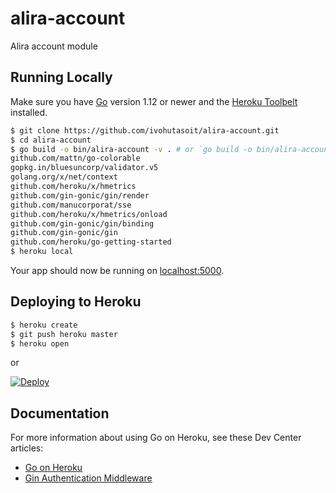 # alira-account

Alira account module

## Running Locally

Make sure you have [Go](http://golang.org/doc/install) version 1.12 or newer and the [Heroku Toolbelt](https://toolbelt.heroku.com/) installed.

```sh
$ git clone https://github.com/ivohutasoit/alira-account.git
$ cd alira-account
$ go build -o bin/alira-account -v . # or `go build -o bin/alira-account.exe -v .` in git bash
github.com/mattn/go-colorable
gopkg.in/bluesuncorp/validator.v5
golang.org/x/net/context
github.com/heroku/x/hmetrics
github.com/gin-gonic/gin/render
github.com/manucorporat/sse
github.com/heroku/x/hmetrics/onload
github.com/gin-gonic/gin/binding
github.com/gin-gonic/gin
github.com/heroku/go-getting-started
$ heroku local
```

Your app should now be running on [localhost:5000](http://localhost:5000/).

## Deploying to Heroku

```sh
$ heroku create
$ git push heroku master
$ heroku open
```

or

[![Deploy](https://www.herokucdn.com/deploy/button.png)](https://heroku.com/deploy)


## Documentation

For more information about using Go on Heroku, see these Dev Center articles:

- [Go on Heroku](https://devcenter.heroku.com/categories/go)
- [Gin Authentication Middleware](https://github.com/dandua98/gin-authentication-middleware)
